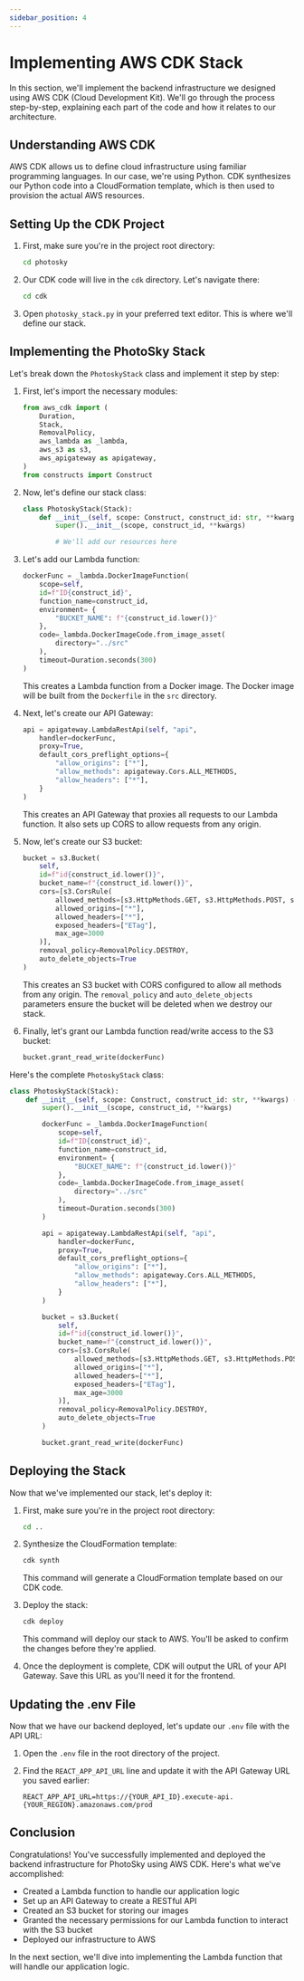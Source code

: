 ```yaml
---
sidebar_position: 4
---
```


# Implementing AWS CDK Stack

In this section, we'll implement the backend infrastructure we designed using AWS CDK (Cloud Development Kit). We'll go through the process step-by-step, explaining each part of the code and how it relates to our architecture.

## Understanding AWS CDK

AWS CDK allows us to define cloud infrastructure using familiar programming languages. In our case, we're using Python. CDK synthesizes our Python code into a CloudFormation template, which is then used to provision the actual AWS resources.

## Setting Up the CDK Project

1. First, make sure you're in the project root directory:

   ```bash
   cd photosky
   ```

2. Our CDK code will live in the `cdk` directory. Let's navigate there:

   ```bash
   cd cdk
   ```

3. Open `photosky_stack.py` in your preferred text editor. This is where we'll define our stack.

## Implementing the PhotoSky Stack

Let's break down the `PhotoskyStack` class and implement it step by step:

1. First, let's import the necessary modules:

   ```python
   from aws_cdk import (
       Duration,
       Stack,
       RemovalPolicy,
       aws_lambda as _lambda,
       aws_s3 as s3,
       aws_apigateway as apigateway,
   )
   from constructs import Construct
   ```

2. Now, let's define our stack class:

   ```python
   class PhotoskyStack(Stack):
       def __init__(self, scope: Construct, construct_id: str, **kwargs) -> None:
           super().__init__(scope, construct_id, **kwargs)

           # We'll add our resources here
   ```

3. Let's add our Lambda function:

   ```python
   dockerFunc = _lambda.DockerImageFunction(
       scope=self,
       id=f"ID{construct_id}",
       function_name=construct_id,
       environment= {
           "BUCKET_NAME": f"{construct_id.lower()}"
       },            
       code=_lambda.DockerImageCode.from_image_asset(
           directory="../src"
       ),
       timeout=Duration.seconds(300)
   )
   ```

   This creates a Lambda function from a Docker image. The Docker image will be built from the `Dockerfile` in the `src` directory.

4. Next, let's create our API Gateway:

   ```python
   api = apigateway.LambdaRestApi(self, "api",
       handler=dockerFunc,
       proxy=True,
       default_cors_preflight_options={
           "allow_origins": ["*"],
           "allow_methods": apigateway.Cors.ALL_METHODS,
           "allow_headers": ["*"],
       }
   )
   ```

   This creates an API Gateway that proxies all requests to our Lambda function. It also sets up CORS to allow requests from any origin.

5. Now, let's create our S3 bucket:

   ```python
   bucket = s3.Bucket(
       self, 
       id=f"id{construct_id.lower()}", 
       bucket_name=f"{construct_id.lower()}",
       cors=[s3.CorsRule(
           allowed_methods=[s3.HttpMethods.GET, s3.HttpMethods.POST, s3.HttpMethods.PUT, s3.HttpMethods.DELETE],
           allowed_origins=["*"],
           allowed_headers=["*"],
           exposed_headers=["ETag"],
           max_age=3000
       )],
       removal_policy=RemovalPolicy.DESTROY,
       auto_delete_objects=True
   )
   ```

   This creates an S3 bucket with CORS configured to allow all methods from any origin. The `removal_policy` and `auto_delete_objects` parameters ensure the bucket will be deleted when we destroy our stack.

6. Finally, let's grant our Lambda function read/write access to the S3 bucket:

   ```python
   bucket.grant_read_write(dockerFunc)
   ```

Here's the complete `PhotoskyStack` class:

```python
class PhotoskyStack(Stack):
    def __init__(self, scope: Construct, construct_id: str, **kwargs) -> None:
        super().__init__(scope, construct_id, **kwargs)

        dockerFunc = _lambda.DockerImageFunction(
            scope=self,
            id=f"ID{construct_id}",
            function_name=construct_id,
            environment= {
                "BUCKET_NAME": f"{construct_id.lower()}"
            },            
            code=_lambda.DockerImageCode.from_image_asset(
                directory="../src"
            ),
            timeout=Duration.seconds(300)
        )

        api = apigateway.LambdaRestApi(self, "api",
            handler=dockerFunc,
            proxy=True,
            default_cors_preflight_options={
                "allow_origins": ["*"],
                "allow_methods": apigateway.Cors.ALL_METHODS,
                "allow_headers": ["*"],
            }
        )

        bucket = s3.Bucket(
            self, 
            id=f"id{construct_id.lower()}", 
            bucket_name=f"{construct_id.lower()}",
            cors=[s3.CorsRule(
                allowed_methods=[s3.HttpMethods.GET, s3.HttpMethods.POST, s3.HttpMethods.PUT, s3.HttpMethods.DELETE],
                allowed_origins=["*"],
                allowed_headers=["*"],
                exposed_headers=["ETag"],
                max_age=3000
            )],
            removal_policy=RemovalPolicy.DESTROY,
            auto_delete_objects=True
        )

        bucket.grant_read_write(dockerFunc)
```

## Deploying the Stack

Now that we've implemented our stack, let's deploy it:

1. First, make sure you're in the project root directory:

   ```bash
   cd ..
   ```

2. Synthesize the CloudFormation template:

   ```bash
   cdk synth
   ```

   This command will generate a CloudFormation template based on our CDK code.

3. Deploy the stack:

   ```bash
   cdk deploy
   ```

   This command will deploy our stack to AWS. You'll be asked to confirm the changes before they're applied.

4. Once the deployment is complete, CDK will output the URL of your API Gateway. Save this URL as you'll need it for the frontend.

## Updating the .env File

Now that we have our backend deployed, let's update our `.env` file with the API URL:

1. Open the `.env` file in the root directory of the project.

2. Find the `REACT_APP_API_URL` line and update it with the API Gateway URL you saved earlier:

   ```
   REACT_APP_API_URL=https://{YOUR_API_ID}.execute-api.{YOUR_REGION}.amazonaws.com/prod
   ```

## Conclusion

Congratulations! You've successfully implemented and deployed the backend infrastructure for PhotoSky using AWS CDK. Here's what we've accomplished:

- Created a Lambda function to handle our application logic
- Set up an API Gateway to create a RESTful API
- Created an S3 bucket for storing our images
- Granted the necessary permissions for our Lambda function to interact with the S3 bucket
- Deployed our infrastructure to AWS

In the next section, we'll dive into implementing the Lambda function that will handle our application logic.